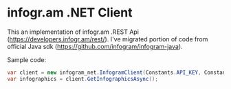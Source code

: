 # infogr.am .NET Client
This an implementation of infogr.am .REST Api (https://developers.infogr.am/rest/). I've migrated portion of code from official Java sdk (https://github.com/infogram/infogram-java).

Sample code:

```c#
var client = new infogram_net.InfogramClient(Constants.API_KEY, Constants.API_SECRET);
var infographics = client.GetInfographicsAsync();
```
